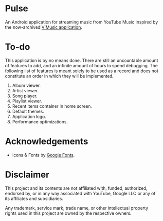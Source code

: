 # Pulse

An Android application for streaming music from YouTube Music inspired by the
now-archived [ViMusic application](https://github.com/vfsfitvnm/ViMusic/).

# To-do

This application is by no means done. There are still an uncountable amount of features to add, and
an infinite amount of hours to spend debugging. The following list of features is meant solely to be
used as a record and does not constitute an order in which they will be implemented.

1. Album viewer.
2. Artist viewer.
3. Song player.
4. Playlist viewer.
5. Recent items container in home screen.
6. Default themes.
7. Application logo.
8. Performance optimizations.

# Acknowledgements

- Icons & Fonts by [Google Fonts](https://fonts.google.com/).

# Disclaimer

This project and its contents are not affiliated with, funded, authorized, endorsed by, or in any
way associated with YouTube, Google LLC or any of its affiliates and subsidiaries.

Any trademark, service mark, trade name, or other intellectual property rights used in this project
are owned by the respective owners.